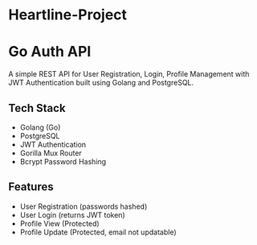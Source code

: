 # Heartline-Project

# Go Auth API

A simple REST API for User Registration, Login, Profile Management with JWT Authentication built using Golang and PostgreSQL.

## Tech Stack
- Golang (Go)
- PostgreSQL
- JWT Authentication
- Gorilla Mux Router
- Bcrypt Password Hashing

## Features
- User Registration (passwords hashed)
- User Login (returns JWT token)
- Profile View (Protected)
- Profile Update (Protected, email not updatable)


